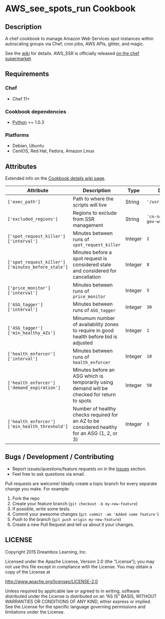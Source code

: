 # AWS_see_spots_run Cookbook

## Description

A chef cookbook to manage Amazon Web Services spot instances within autoscaling groups via Chef, cron jobs, AWS APIs, glitter, and magic.

See the [wiki](https://github.com/dreamboxlearning/AWS_see_spots_run/wiki) for details. AWS_SSR is officially released [on the chef supermarket](https://supermarket.chef.io/cookbooks/aws_see_spots_run).

## Requirements
### Chef
* Chef 11+

### Cookbook dependencies
* [Python](https://supermarket.chef.io/cookbooks/python) >= 1.0.3

### Platforms
* Debian, Ubuntu
* CentOS, Red Hat, Fedora, Amazon Linux

## Attributes
Extended info on the [Cookbook details wiki page](https://github.com/dreamboxlearning/AWS_see_spots_run/wiki/Cookbook-details#attributes-in-attributesdefaultrb).

Attribute | Description | Type | Default
----------|-------------|------|--------
`['exec_path']` | Path to where the scripts will live  | String | `'/usr/local/bin'`
`['excluded_regions']` | Regions to exclude from SSR management | String | `'cn-north-1 us-gov-west-1'`
`['spot_request_killer']['interval']` | Minutes between runs of `spot_request_killer` | Integer | `2`
`['spot_request_killer']['minutes_before_stale']` | Minutes before a spot request is considered stale and considered for  cancellation |  Integer | `8`
`['price_monitor']['interval']` | Minutes between runs of `price_monitor` | Integer | `5`
`['ASG_tagger']['interval']` | Minutes between runs of `ASG_tagger` | Integer | `30`
`['ASG_tagger']['min_healthy_AZs']` | Minumum number of availability zones to require in good health before bid is adjusted | Integer | `1`
`['health_enforcer']['interval']` | Minutes between runs of `health_enforcer` | Integer | `10`
`['health_enforcer']['demand_expiration']` |  Minutes before an ASG which is temporarily using demand will be checked for return to spots | Integer | `50`
`['health_enforcer']['min_health_threshold']` | Number of healthy checks required for an AZ to be considered healthy for an ASG (1, 2, or 3) | Integer | `3`

## Bugs / Development / Contributing
* Report issues/questions/feature requests on in the [Issues](https://github.com/dreamboxlearning/AWS_see_spots_run/issues) section.
* Feel free to ask questions via email.

Pull requests are welcome!
Ideally create a topic branch for every separate change you make.
For example:

1. Fork the repo
2. Create your feature branch (`git checkout -b my-new-feature`)
3. If possible, write some tests.
4. Commit your awesome changes (`git commit -am 'Added some feature'`)
4. Push to the branch (`git push origin my-new-feature`)
5. Create a new Pull Request and tell us about it your changes.

## LICENSE
Copyright 2015 Dreambox Learning, Inc.

Licensed under the Apache License, Version 2.0 (the “License”); you may not use this file except in
compliance with the License. You may obtain a copy of the License at

http://www.apache.org/licenses/LICENSE-2.0

Unless required by applicable law or agreed to in writing, software distributed under the License is
distributed on an “AS IS” BASIS, WITHOUT WARRANTIES OR CONDITIONS OF ANY KIND, either express or
implied. See the License for the specific language governing permissions and limitations under the
License.
